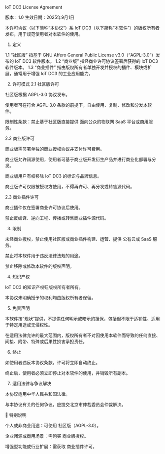 IoT DC3 License Agreement

版本：1.0
生效日期：2025年9月1日

本许可协议（以下简称“本协议”）系 IoT DC3（以下简称“本软件”）的版权所有者发布，用于规范使用者对本软件的使用。

1. 定义

1.1 “社区版” 指基于 GNU Affero General Public License v3.0（“AGPL-3.0”）发布的 IoT DC3 软件版本。
1.2 “商业版” 指经商业许可协议签署后获得的 IoT DC3 软件版本。
1.3 “商业插件” 指由版权所有者单独开发并授权的插件、模块或扩展，通常用于增强 IoT DC3 的工业应用能力。

2. 许可模式
2.1 社区版许可

社区版根据 AGPL-3.0 协议发布。

使用者可在符合 AGPL-3.0 条款的前提下，自由使用、复制、修改和分发本软件。

限制性条款：禁止基于社区版直接提供 面向公众的物联网 SaaS 平台或商用服务。

2.2 商业版许可

商业版需签署单独的商业授权协议并支付许可费用。

商业版允许闭源使用，使用者可基于商业版开发衍生产品并进行商业化部署与分发。

商业版用户有权移除 IoT DC3 的标识与品牌信息。

商业版许可仅限被授权方使用，不得再许可、再分发或转售源代码。

2.3 商业插件许可

商业插件仅在签署商业许可协议后使用。

禁止反编译、逆向工程、传播或转售商业插件源代码。

3. 限制

未经商业授权，禁止使用社区版或商业插件构建、运营、提供 公有云或 SaaS 服务。

禁止将本软件用于违反法律法规的用途。

禁止移除或修改本软件的版权声明。

4. 知识产权

IoT DC3 的知识产权归版权所有者所有。

本协议未明确授予的权利均由版权所有者保留。

5. 免责声明

本软件按“现状”提供，不提供任何明示或暗示的担保，包括但不限于适销性、适用于特定用途或无侵权性。

在适用法律允许的最大范围内，版权所有者不对因使用本软件而导致的任何直接、间接、附带、特殊或后果性损害承担责任。

6. 终止

如使用者违反本协议条款，许可将立即自动终止。

终止后，使用者必须立即停止对本软件的使用，并销毁所有副本。

7. 适用法律与争议解决

本协议适用中华人民共和国法律。

与本协议有关的任何争议，应提交北京市仲裁委员会仲裁解决。

📌 特别说明

个人或非商业用途：可使用 社区版（AGPL-3.0）。

企业闭源或商用场景：需购买 商业版授权。

增强型功能或行业扩展：需获取 商业插件许可。
